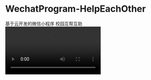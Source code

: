 # WechatProgram-HelpEachOther
基于云开发的微信小程序 校园互帮互助
![](https://cdn.jsdelivr.net/gh/linhgf/PicGo/img/20210331090457.mp4)
